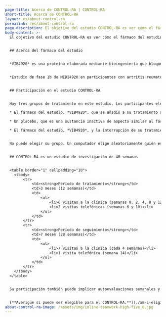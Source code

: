 ```yaml
---
page-title: Acerca de CONTROL-RA | CONTROL-RA
short-title: Acerca de CONTROL-RA
layout: es/about-control-ra
permalink: /es/about-control-ra
page-description: El objetivo del estudio CONTROL-RA es ver cómo el fármaco del estudio experimental, VIB4920, controla la artritis reumatoide (AR).
body-content: >-
  El objetivo del estudio CONTROL-RA es ver cómo el fármaco del estudio experimental, *VIB4920*, controla la artritis reumatoide (AR).


  ## Acerca del fármaco del estudio


  *VIB4920* es una proteína elaborada mediante bioingeniería que bloquea ciertas células del sistema inmunitario para que no ataquen el propio cuerpo, incluidas las articulaciones. Esto puede hacer que su AR se vuelva menos activa o incluso inactiva. En un ensayo de fase temprana, se halló que *VIB4920* era seguro, tolerable y efectivo para reducir el dolor y la inflamación articular en pacientes con artritis reumatoide. Actualmente, el *VIB4920* se está estudiando en otros ensayos. El *VIB4920* se considera un tratamiento experimental porque no ha sido aprobado para su uso en la AR ni en otras enfermedades en este momento.


  *Estudio de fase 1b de MEDI4920 en participantes con artritis reumatoide de inicio en la edad adulta ([NCT02780388](https://clinicaltrials.gov/ct2/show/study/NCT02780388?term=vib4920&cond=ra&draw=2)), resultados publicados en [Science Translational Medicine](https://pubmed.ncbi.nlm.nih.gov/31019027/).


  ## Participación en el estudio CONTROL-RA


  Hay tres grupos de tratamiento en este estudio. Los participantes elegibles serán asignados aleatoriamente para recibir uno de los siguientes: 

  * El fármaco del estudio, *VIB4920*, que se añadió a su tratamiento actual con etanercept (Enbrel®) o adalimumab (Humira®)

  * Un placebo, que es una sustancia inactiva de aspecto similar al fármaco del estudio, que se agregó a su tratamiento actual con etanercept o adalimumab

  * El fármaco del estudio, *VIB4920*, y la interrupción de su tratamiento actual con etanercept o adalimumab


  No puede elegir su grupo. Un computador elige aleatoriamente quién estará en cada grupo.


  ## CONTROL-RA es un estudio de investigación de 40 semanas


  <table border="1" cellpadding="10">
    <tbody>
        <tr>
            <td><strong>Período de tratamiento</strong></td>
            <td>3 meses (12 semanas)</td>
            <td>
                <ul>
                    <li>6 visitas a la clínica (semanas 0, 2, 4, 8 y 12) en las que el participante recibe una infusión i.v. del fármaco del estudio</li>
                    <li>2 visitas telefónicas (semanas 6 y 10)</li>
                </ul>
            </td>
        </tr>
        <tr>
            <td><strong>Período de seguimiento</strong></td>
            <td>7 meses (28 semanas)</td>
            <td>
                <ul>
                    <li>7 visitas a la clínica (cada 4 semanas)</li>
                    <li>1 visita telefónica (semana 14)</li>
                </ul>
            </td>
        </tr>
    </tbody>
  </table>


  Su participación también puede implicar autoevaluaciones semanales y otros procedimientos que puede completar en su hogar.


  [**Averigüe si puede ser elegible para el CONTROL-RA.**](./am-i-eligible)
about-control-ra-image: /assets/img/inline-teamwork-high-five_0.jpg
---
```

